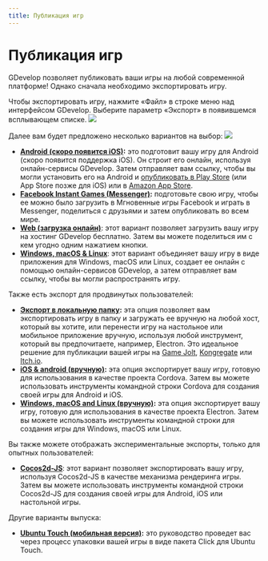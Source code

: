 ```yaml
---
title: Публикация игр
---
```

# Публикация игр

GDevelop позволяет публиковать ваши игры на любой современной платформе! Однако сначала необходимо экспортировать игру.

Чтобы экспортировать игру, нажмите «Файл» в строке меню над интерфейсом GDevelop. Выберите параметр «Экспорт» в появившемся всплывающем списке.
![](/gdevelop5/file-export-menu.png)

Далее вам будет предложено несколько вариантов на выбор:
![](/gdevelop5/export-options.png)

  * **[Android (скоро появится iOS)](/gdevelop5/publishing/android_and_ios):** это подготовит вашу игру для Android (скоро появится поддержка iOS). Он строит его онлайн, используя онлайн-сервисы GDevelop. Затем отправляет вам ссылку, чтобы вы могли установить его на Android и [опубликовать в Play Store](/gdevelop5/publishing/android_and_ios/play-store) (или App Store позже для iOS) или в [Amazon App Store](/gdevelop5/publishing/publishing-to-amazon-app-store).
  * **[Facebook Instant Games (Messenger)](/gdevelop5/publishing/publishing-to-facebook-instant-games):** подготовьте свою игру, чтобы ее можно было загрузить в Мгновенные игры Facebook и играть в Messenger, поделиться с друзьями и затем опубликовать во всем мире.
  * **[Web (загрузка онлайн)](/gdevelop5/publishing/web)**: этот вариант позволяет загрузить вашу игру на хостинг GDevelop бесплатно. Затем вы можете поделиться им с кем угодно одним нажатием кнопки.
  * **[Windows, macOS & Linux](/gdevelop5/publishing/windows-macos-linux)**: этот вариант объединяет вашу игру в виде приложения для Windows, macOS или Linux, создает ее онлайн с помощью онлайн-сервисов GDevelop, а затем отправляет вам ссылку, чтобы вы могли распространять игру.

Также есть экспорт для продвинутых пользователей:

  * **[Экспорт в локальную папку](/gdevelop5/publishing/html5_game_in_a_local_folder):**  эта опция позволяет вам экспортировать игру в папку и загружать ее вручную на любой хост, который вы хотите, или перенести игру на настольное или мобильное приложение вручную, используя любой инструмент, который вы предпочитаете, например, Electron. Это идеальное решение для публикации вашей игры на [Game Jolt](/gdevelop5/publishing/publishing-to-gamejolt-store), [Kongregate](/gdevelop5/publishing/publishing-to-kongregate-store) или [Itch.io](/gdevelop5/publishing/publishing-to-itch-io).
  * **[iOS & android (вручную)](/gdevelop5/publishing/android_and_ios_with_cordova):** эта опция экспортирует вашу игру, готовую для использования в качестве проекта Cordova. Затем вы можете использовать инструменты командной строки Cordova для создания своей игры для Android и iOS.
  * **[Windows, macOS and Linux (вручную)](/gdevelop5/publishing/windows-macos-linux-with-electron):** эта опция экспортирует вашу игру, готовую для использования в качестве проекта Electron. Затем вы можете использовать инструменты командной строки для создания игры для Windows, macOS или Linux.

Вы также можете отображать экспериментальные экспорты, только для опытных пользователей:

  * **[Cocos2d-JS](/gdevelop5/publishing/android_and_ios_with_cocos2d-js)**: этот вариант позволяет экспортировать вашу игру, используя Cocos2d-JS в качестве механизма рендеринга игры. Затем вы можете использовать инструменты командной строки Cocos2d-JS для создания своей игры для Android, iOS или настольной игры.

Другие варианты выпуска:

  *  **[Ubuntu Touch (мобильная версия)](/gdevelop5/publishing/ubuntu-touch-packaging):** это руководство проведет вас через процесс упаковки вашей игры в виде пакета Click для Ubuntu Touch.